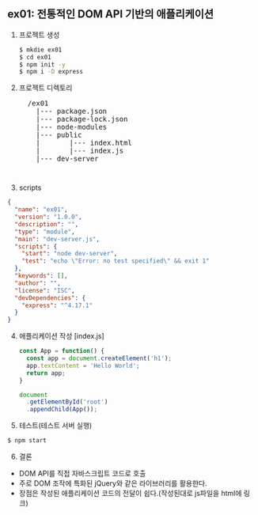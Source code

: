 ## ex01: 전통적인 DOM API 기반의 애플리케이션
1. 프로젝트 생성
    ```bash
    $ mkdie ex01
    $ cd ex01
    $ npm init -y
    $ npm i -D express
    ```
2.  프로젝트 디렉토리
    <pre>
      /ex01
        |--- package.json
        |--- package-lock.json
        |--- node-modules
        |--- public
        |       |--- index.html
        |       |--- index.js
        |--- dev-server   
    <pre>
3. scripts
```json
{
  "name": "ex01",
  "version": "1.0.0",
  "description": "",
  "type": "module",
  "main": "dev-server.js",
  "scripts": {
    "start": "node dev-server",  
    "test": "echo \"Error: no test specified\" && exit 1"
  },
  "keywords": [],
  "author": "",
  "license": "ISC",
  "devDependencies": {
    "express": "^4.17.1"
  }
}
```

4.  애플리케이션 작성
    [index.js]
    ```javascript
    const App = function() {
      const app = document.createElement('h1');
      app.textContent = 'Hello World';
      return app;
    }

    document
      .getElementById('root')
      .appendChild(App());
    ```

5. 테스트(테스트 서버 실행)
```bash
$ npm start
```

6. 결론
  - DOM API를 직접 자바스크립트 코드로 호출
  - 주로 DOM 조작에 특화된 jQuery와 같은 라이브러리를 활용한다.
  - 장점은 작성된 애플리케이션 코드의 전달이 쉽다.(작성된대로 js파일을 html에 링크)